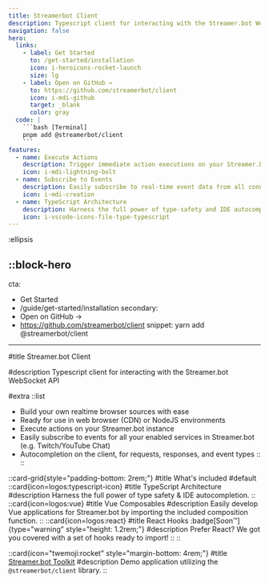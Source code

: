 ```yaml
---
title: Streamerbot Client
description: Typescript client for interacting with the Streamer.bot WebSocket API
navigation: false
hero:
  links:
    - label: Get Started
      to: /get-started/installation
      icon: i-heroicons-rocket-launch
      size: lg
    - label: Open on GitHub →
      to: https://github.com/streamerbot/client
      icon: i-mdi-github
      target: _blank
      color: gray
  code: |
    ```bash [Terminal]
    pnpm add @streamerbot/client
    ```
features:
  - name: Execute Actions
    description: Trigger immediate action executions on your Streamer.bot instance
    icon: i-mdi-lightning-bolt
  - name: Subscribe to Events
    description: Easily subscribe to real-time event data from all connected services in Streamer.bot
    icon: i-mdi-creation
  - name: TypeScript Architecture
    description: Harness the full power of type-safety and IDE autocompletion
    icon: i-vscode-icons-file-type-typescript
---
```


:ellipsis

::block-hero
---
cta:
  - Get Started
  - /guide/get-started/installation
secondary:
  - Open on GitHub →
  - https://github.com/streamerbot/client
snippet: yarn add @streamerbot/client
---

#title
Streamer.bot Client

#description
Typescript client for interacting with the Streamer.bot WebSocket API

#extra
  ::list
  - Build your own realtime browser sources with ease
  - Ready for use in web browser (CDN) or NodeJS environments
  - Execute actions on your Streamer.bot instance
  - Easily subscribe to events for all your enabled services in Streamer.bot (e.g. Twitch/YouTube Chat)
  - Autocompletion on the client, for requests, responses, and event types
  ::
::

::card-grid{style="padding-bottom: 2rem;"}
#title
What's included
#default
  ::card{icon=logos:typescript-icon}
  #title
  TypeScript Architecture
  #description
  Harness the full power of type safety & IDE autocompletion.
  ::
  ::card{icon=logos:vue}
  #title
  Vue Composables
  #description
  Easily develop Vue applications for Streamer.bot by importing the included composition function.
  ::
  ::card{icon=logos:react}
  #title
  React Hooks :badge[Soon™]{type="warning" style="height: 1.2rem;"}
  #description
  Prefer React? We got you covered with a set of hooks ready to import!
  ::
::

::card{icon="twemoji:rocket" style="margin-bottom: 4rem;"}
#title
[Streamer.bot Toolkit](https://toolkit.streamer.bot)
#description
Demo application utilizing the `@streamerbot/client` library.
::
